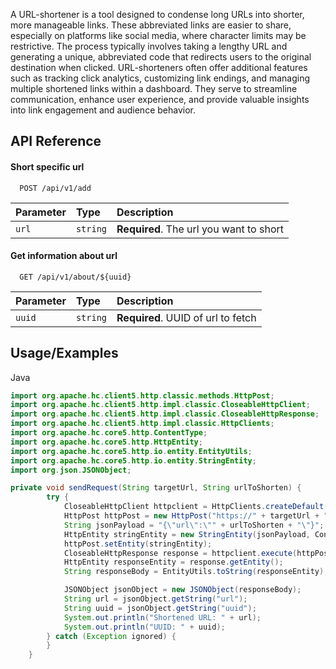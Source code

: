 A URL-shortener is a tool designed to condense long URLs into shorter, more manageable links. These abbreviated links are easier to share, especially on platforms like social media, where character limits may be restrictive. The process typically involves taking a lengthy URL and generating a unique, abbreviated code that redirects users to the original destination when clicked. URL-shorteners often offer additional features such as tracking click analytics, customizing link endings, and managing multiple shortened links within a dashboard. They serve to streamline communication, enhance user experience, and provide valuable insights into link engagement and audience behavior.


## API Reference

#### Short specific url

```http
  POST /api/v1/add
```

| Parameter | Type     | Description                |
| :-------- | :------- | :------------------------- |
| `url` | `string` | **Required**. The url you want to short |

#### Get information about url

```http
  GET /api/v1/about/${uuid}
```

| Parameter | Type     | Description                       |
| :-------- | :------- | :-------------------------------- |
| `uuid`      | `string` | **Required**. UUID of url to fetch |


## Usage/Examples

Java
```java
import org.apache.hc.client5.http.classic.methods.HttpPost;
import org.apache.hc.client5.http.impl.classic.CloseableHttpClient;
import org.apache.hc.client5.http.impl.classic.CloseableHttpResponse;
import org.apache.hc.client5.http.impl.classic.HttpClients;
import org.apache.hc.core5.http.ContentType;
import org.apache.hc.core5.http.HttpEntity;
import org.apache.hc.core5.http.io.entity.EntityUtils;
import org.apache.hc.core5.http.io.entity.StringEntity;
import org.json.JSONObject;

private void sendRequest(String targetUrl, String urlToShorten) {
        try {
            CloseableHttpClient httpclient = HttpClients.createDefault();
            HttpPost httpPost = new HttpPost("https://" + targetUrl + ":8080/api/v1/add");
            String jsonPayload = "{\"url\":\"" + urlToShorten + "\"}";
            HttpEntity stringEntity = new StringEntity(jsonPayload, ContentType.APPLICATION_JSON);
            httpPost.setEntity(stringEntity);
            CloseableHttpResponse response = httpclient.execute(httpPost);
            HttpEntity responseEntity = response.getEntity();
            String responseBody = EntityUtils.toString(responseEntity);

            JSONObject jsonObject = new JSONObject(responseBody);
            String url = jsonObject.getString("url");
            String uuid = jsonObject.getString("uuid");
            System.out.println("Shortened URL: " + url);
            System.out.println("UUID: " + uuid);
        } catch (Exception ignored) {
        }
    }
```

